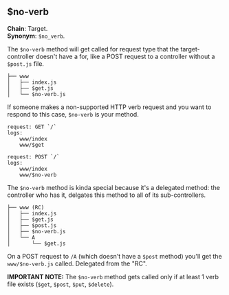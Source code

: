 $no-verb
--------
**Chain**: Target.  
**Synonym**: `$no_verb`.

The `$no-verb` method will get called for request type that the target-controller doesn't have a <verb> for, like a POST request to a controller without a `$post.js` file.

```
├── www
│   ├── index.js
│   ├── $get.js
│   └── $no-verb.js
```

If someone makes a non-supported HTTP verb request and you want to respond to this case, `$no-verb` is your method.
```
request: GET `/`
logs:
	www/index
	www/$get

request: POST `/`
logs:
	www/index
	www/$no-verb
```

The `$no-verb` method is kinda special because it's a delegated method: the controller who has it, delgates this method to all of its sub-controllers.
```
├── www (RC)
│   ├── index.js
│   ├── $get.js
│   ├── $post.js
│   ├── $no-verb.js
│   └── A
│       └── $get.js
```
On a POST request to `/A` (which doesn't have a `$post` method) you'll get the `www/$no-verb.js` called. Delegated from the "RC".

**IMPORTANT NOTE:** The `$no-verb` method gets called only if at least 1 verb file exists (`$get`, `$post`, `$put`, `$delete`).
